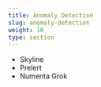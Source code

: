 ```yaml
---
title: Anomaly Detection
slug: anomaly-detection
weight: 10
type: section
---
```

* Skyline
* Prelert
* Numenta Grok
